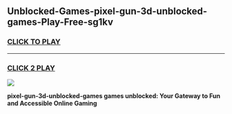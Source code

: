 
## Unblocked-Games-pixel-gun-3d-unblocked-games-Play-Free-sg1kv
<h3>
<a href="https://premium76.site?title=pixel-gun-3d-unblocked-games&ref=21A">CLICK TO PLAY</a></h3>
<hr>

<h3>
<a href="https://premium76.site?title=pixel-gun-3d-unblocked-games&ref=21A">CLICK 2 PLAY</a>
  
</h3>

<a href="https://premium76.site?title=pixel-gun-3d-unblocked-games&ref=21A"><img src="https://clearcache.store/games.png"></a>


**pixel-gun-3d-unblocked-games games unblocked: Your Gateway to Fun and Accessible Online Gaming**

